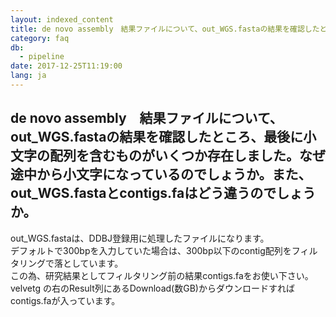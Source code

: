 ```yaml
---
layout: indexed_content
title: de novo assembly　結果ファイルについて、out_WGS.fastaの結果を確認したところ、最後に小文字の配列を含むものがいくつか存在しました。なぜ途中から小文字になっているのでしょうか。また、out_WGS.fastaとcontigs.faはどう違うのでしょうか。
category: faq
db:
  - pipeline
date: 2017-12-25T11:19:00
lang: ja
---
```


## de novo assembly　結果ファイルについて、out_WGS.fastaの結果を確認したところ、最後に小文字の配列を含むものがいくつか存在しました。なぜ途中から小文字になっているのでしょうか。また、out_WGS.fastaとcontigs.faはどう違うのでしょうか。

<p>out_WGS.fastaは、DDBJ登録用に処理したファイルになります。<br>デフォルトで300bpを入力していた場合は、300bp以下のcontig配列をフィルタリングで落としています。<br>この為、研究結果としてフィルタリング前の結果contigs.faをお使い下さい。<br>velvetg の右のResult列にあるDownload(数GB)からダウンロードすればcontigs.faが入っています。</p>